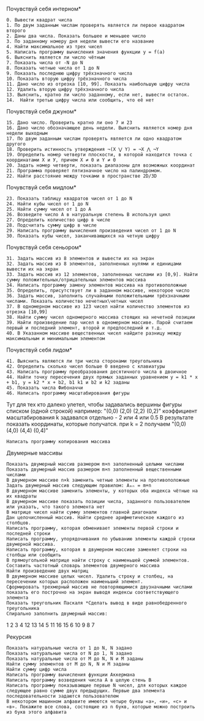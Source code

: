Почувствуй себя интерном*

    0. Вывести квадрат числа
    1. По двум заданным числам проверять является ли первое квадратом второго
    2. Даны два числа. Показать большее и меньшее число
    3. По заданному номеру дня недели вывести его название
    4. Найти максимальное из трех чисел
    5. Написать программу вычисления значения функции y = f(a)
    6. Выяснить является ли число чётным
    7. Показать числа от -N до N
    8. Показать четные числа от 1 до N
    9. Показать последнюю цифру трёхзначного числа
    10. Показать вторую цифру трёхзначного числа
    11. Дано число из отрезка [10, 99]. Показать наибольшую цифру числа
    12. Удалить вторую цифру трёхзначного числа
    13. Выяснить, кратно ли число заданному, если нет, вывести остаток.
    14.  Найти третью цифру числа или сообщить, что её нет

Почувствуй себя джуном*

    15. Дано число. Проверить кратно ли оно 7 и 23
    16. Дано число обозначающее день недели. Выяснить является номер дня недели выходным
    17. По двум заданным числам проверять является ли одно квадратом другого
    18. Проверить истинность утверждения ¬(X ⋁ Y) = ¬X ⋀ ¬Y
    19. Определить номер четверти плоскости, в которой находится точка с координатами Х и У, причем X ≠ 0 и Y ≠ 0
    20. Задать номер четверти, показать диапазоны для возможных координат
    21. Программа проверяет пятизначное число на палиндромом.
    22. Найти расстояние между точками в пространстве 2D/3D

Почувствуй себя мидлом*

    23. Показать таблицу квадратов чисел от 1 до N
    24. Найти кубы чисел от 1 до N
    25. Найти сумму чисел от 1 до А
    26. Возведите число А в натуральную степень B используя цикл
    27. Определить количество цифр в числе
    28. Подсчитать сумму цифр в числе
    29. Написать программу вычисления произведения чисел от 1 до N
    30. Показать кубы чисел, заканчивающихся на четную цифру

Почувствуй себя сеньором*

    31. Задать массив из 8 элементов и вывести их на экран
    32. Задать массив из 8 элементов, заполненных нулями и единицами вывести их на экран
    33. Задать массив из 12 элементов, заполненных числами из [0,9]. Найти сумму положительных/отрицательных элементов массива
    34. Написать программу замену элементов массива на противоположные
    35. Определить, присутствует ли в заданном массиве, некоторое число
    36. Задать массив, заполнить случайными положительными трёхзначными числами. Показать количество нечетных\четных чисел
    37. В одномерном массиве из 123 чисел найти количество элементов из отрезка [10,99]
    38. Найти сумму чисел одномерного массива стоящих на нечетной позиции
    39. Найти произведение пар чисел в одномерном массиве. Парой считаем первый и последний элемент, второй и предпоследний и т.д.
    40. В Указанном массиве вещественных чисел найдите разницу между максимальным и минимальным элементом

Почувствуй себя лидом*

    41. Выяснить являются ли три числа сторонами треугольника
    42. Определить сколько чисел больше 0 введено с клавиатуры
    43. Написать программу преобразования десятичного числа в двоичное
    44. Найти точку пересечения двух прямых заданных уравнением y = k1 * x + b1, y = k2 * x + b2, b1 k1 и b2 и k2 заданы
    45. Показать числа Фибоначчи
    46. Написать программу масштабирования фигуры

Тут для тех кто далеко улетел, чтобы задавались вершины фигуры списком (одной строкой)
например: "(0,0) (2,0) (2,2) (0,2)"
коэффициент масштабирования k задавался отдельно - 2 или 4 или 0.5
В результате показать координаты, которые получатся.
при k = 2 получаем "(0,0) (4,0) (4,4) (0,4)"

    Написать программу копирования массива

Двумерные массивы

    Показать двумерный массив размером m×n заполненный целыми числами
    Показать двумерный массив размером m×n заполненный вещественными числами
    В двумерном массиве n×k заменить четные элементы на противоположные
    Задать двумерный массив следующим правилом: Aₘₙ = m+n
    В двумерном массиве заменить элементы, у которых оба индекса чётные на их квадраты
    В двумерном массиве показать позиции числа, заданного пользователем или указать, что такого элемента нет
    В матрице чисел найти сумму элементов главной диагонали
    Дан целочисленный массив. Найти среднее арифметическое каждого из столбцов.
    Написать программу, которая обменивает элементы первой строки и последней строки
    Написать программу, упорядочивания по убыванию элементы каждой строки двумерной массива.
    Написать программу, которая в двумерном массиве заменяет строки на столбцы или сообщить
    В прямоугольной матрице найти строку с наименьшей суммой элементов.
    Составить частотный словарь элементов двумерного массива
    Найти произведение двух матриц
    В двумерном массиве целых чисел. Удалить строку и столбец, на пересечении которых расположен наименьший элемент.
    Сформировать трехмерный массив не повторяющимися двузначными числами показать его построчно на экран выводя индексы соответствующего элемента
    Показать треугольник Паскаля *Сделать вывод в виде равнобедренного треугольника
    Спирально заполнить двумерный массив:

  1  2  3  4
 12 13 14  5
 11 16 15  6
 10  9  8  7 

Рекурсия

    Показать натуральные числа от 1 до N, N задано
    Показать натуральные числа от N до 1, N задано
    Показать натуральные числа от M до N, N и M заданы
    Найти сумму элементов от M до N, N и M заданы
    Найти сумму цифр числа
    Написать программу вычисления функции Аккермана
    Написать программу возведения числа А в целую стень B
    Написать программу показывающие первые N чисел, для которых каждое следующее равно сумме двух предыдущих. Первые два элемента последовательности задаются пользователем
    В некотором машинном алфавите имеются четыре буквы «а», «и», «с» и «в». Покажите все слова, состоящие из n букв, которые можно построить из букв этого алфавита
